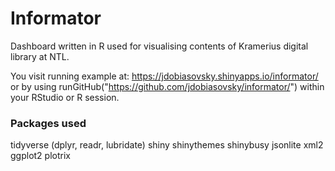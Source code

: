 # Informator
Dashboard written in R used for visualising contents of Kramerius digital library at NTL.

You visit running example at: https://jdobiasovsky.shinyapps.io/informator/
or by using runGitHub("https://github.com/jdobiasovsky/informator/") within your RStudio or R session.

### Packages used
tidyverse (dplyr, readr, lubridate)
shiny
shinythemes
shinybusy
jsonlite
xml2
ggplot2
plotrix
